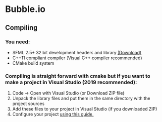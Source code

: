 # Bubble.io 
## Compiling
### You need:

* SFML 2.5+ 32 bit development headers and library [(Download)](https://www.sfml-dev.org/download/sfml/2.5.1/)
* C++11 compliant compiler (Visual C++ compiler recommended)
* CMake build system

### Compiling is straight forward with cmake but if you want to make a project in Visual Studio (2019 recommended):

1. Code -> Open with Visual Studio (or Download ZIP file)
2. Unpack the library files and put them in the same directory with the project sources
3. Add these files to your project in Visual Studio (if you downloaded ZIP)
4. Configure your project [using this guide.](https://www.sfml-dev.org/tutorials/2.5/start-vc.php)